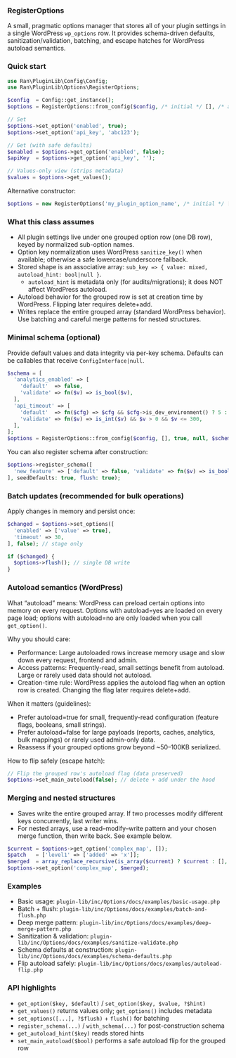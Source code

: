 ### RegisterOptions

A small, pragmatic options manager that stores all of your plugin settings in a single WordPress `wp_options` row. It provides schema-driven defaults, sanitization/validation, batching, and escape hatches for WordPress autoload semantics.

### Quick start

```php
use Ran\PluginLib\Config\Config;
use Ran\PluginLib\Options\RegisterOptions;

$config  = Config::get_instance();
$options = RegisterOptions::from_config($config, /* initial */ [], /* autoload */ true);

// Set
$options->set_option('enabled', true);
$options->set_option('api_key', 'abc123');

// Get (with safe defaults)
$enabled = $options->get_option('enabled', false);
$apiKey  = $options->get_option('api_key', '');

// Values-only view (strips metadata)
$values = $options->get_values();
```

Alternative constructor:

```php
$options = new RegisterOptions('my_plugin_option_name', /* initial */ [], /* autoload */ true, $logger, $config, /* schema */ []);
```

### What this class assumes

- All plugin settings live under one grouped option row (one DB row), keyed by normalized sub-option names.
- Option key normalization uses WordPress `sanitize_key()` when available; otherwise a safe lowercase/underscore fallback.
- Stored shape is an associative array: `sub_key => { value: mixed, autoload_hint: bool|null }`.
  - `autoload_hint` is metadata only (for audits/migrations); it does NOT affect WordPress autoload.
- Autoload behavior for the grouped row is set at creation time by WordPress. Flipping later requires delete+add.
- Writes replace the entire grouped array (standard WordPress behavior). Use batching and careful merge patterns for nested structures.

### Minimal schema (optional)

Provide default values and data integrity via per-key schema. Defaults can be callables that receive `ConfigInterface|null`.

```php
$schema = [
  'analytics_enabled' => [
    'default'  => false,
    'validate' => fn($v) => is_bool($v),
  ],
  'api_timeout' => [
    'default'  => fn($cfg) => $cfg && $cfg->is_dev_environment() ? 5 : 30,
    'validate' => fn($v) => is_int($v) && $v > 0 && $v <= 300,
  ],
];
$options = RegisterOptions::from_config($config, [], true, null, $schema);
```

You can also register schema after construction:

```php
$options->register_schema([
  'new_feature' => ['default' => false, 'validate' => fn($v) => is_bool($v)],
], seedDefaults: true, flush: true);
```

### Batch updates (recommended for bulk operations)

Apply changes in memory and persist once:

```php
$changed = $options->set_options([
  'enabled' => ['value' => true],
  'timeout' => 30,
], false); // stage only

if ($changed) {
  $options->flush(); // single DB write
}
```

### Autoload semantics (WordPress)

What “autoload” means: WordPress can preload certain options into memory on every request. Options with autoload=yes are loaded on every page load; options with autoload=no are only loaded when you call `get_option()`.

Why you should care:

- Performance: Large autoloaded rows increase memory usage and slow down every request, frontend and admin.
- Access patterns: Frequently-read, small settings benefit from autoload. Large or rarely used data should not autoload.
- Creation-time rule: WordPress applies the autoload flag when an option row is created. Changing the flag later requires delete+add.

When it matters (guidelines):

- Prefer autoload=true for small, frequently-read configuration (feature flags, booleans, small strings).
- Prefer autoload=false for large payloads (reports, caches, analytics, bulk mappings) or rarely used admin-only data.
- Reassess if your grouped options grow beyond ~50–100KB serialized.

How to flip safely (escape hatch):

```php
// Flip the grouped row's autoload flag (data preserved)
$options->set_main_autoload(false); // delete + add under the hood
```

### Merging and nested structures

- Saves write the entire grouped array. If two processes modify different keys concurrently, last writer wins.
- For nested arrays, use a read–modify–write pattern and your chosen merge function, then write back. See example below.

```php
$current = $options->get_option('complex_map', []);
$patch   = ['level1' => ['added' => 'x']];
$merged  = array_replace_recursive(is_array($current) ? $current : [], $patch);
$options->set_option('complex_map', $merged);
```

### Examples

- Basic usage: `plugin-lib/inc/Options/docs/examples/basic-usage.php`
- Batch + flush: `plugin-lib/inc/Options/docs/examples/batch-and-flush.php`
- Deep merge pattern: `plugin-lib/inc/Options/docs/examples/deep-merge-pattern.php`
- Sanitization & validation: `plugin-lib/inc/Options/docs/examples/sanitize-validate.php`
- Schema defaults at construction: `plugin-lib/inc/Options/docs/examples/schema-defaults.php`
- Flip autoload safely: `plugin-lib/inc/Options/docs/examples/autoload-flip.php`

### API highlights

- `get_option($key, $default)` / `set_option($key, $value, ?$hint)`
- `get_values()` returns values only; `get_options()` includes metadata
- `set_options([...], ?$flush)` + `flush()` for batching
- `register_schema(...)` / `with_schema(...)` for post-construction schema
- `get_autoload_hint($key)` reads stored hints
- `set_main_autoload($bool)` performs a safe autoload flip for the grouped row
